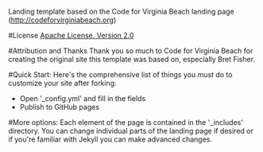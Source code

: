 Landing template based on the Code for Virginia Beach landing page (http://codeforvirginiabeach.org)

#License
[Apache License, Version 2.0](http://www.apache.org/licenses/LICENSE-2.0)

#Attribution and Thanks
Thank you so much to Code for Virginia Beach for creating the original site this template was based on, especially Bret Fisher.

#Quick Start:
Here's the comprehensive list of things you *must* do to customize your site after forking:
 * Open '_config.yml' and fill in the fields
 * Publish to GitHub pages

#More options:
Each element of the page is contained in the '_includes' directory.  You can change individual parts of the landing page if desired or if you're familiar with Jekyll you can make advanced changes.